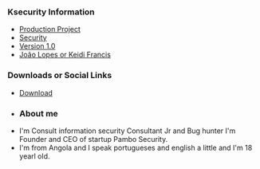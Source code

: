 ### Ksecurity Information
* [Production Project](#)
* [Security](#)
* [Version 1.0](#)
* [João Lopes or Keidi Francis](#)


### Downloads or Social Links
* [Download](https://www.facebook.com/Pambosec)
* ### About me
* I'm Consult information security Consultant Jr and Bug hunter I'm Founder and CEO of startup Pambo Security.
* I'm from Angola and I speak portugueses and english a little and I'm 18 yearl old. 



